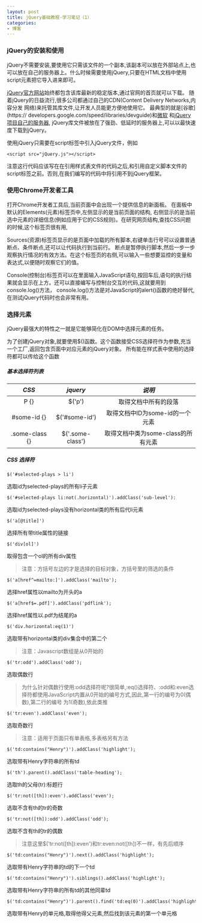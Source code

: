 ```yaml
---
layout: post
title: jQuery基础教程-学习笔记（1）
categories:
- 博客
---
```

### jQuery的安装和使用

jQuery不需要安装,要使用它只需该文件的一个副本,该副本可以放在外部站点上,也可以放在自己的服务器上。什么时候需要使用jQuery,只要在HTML文档中使用script元素把它导入进来即可。

[jQuery官方网站](http://jquery.com/)始终都包含该库最新的稳定版本,通过官网的首页就可以下载。
随着jQuery的日益流行,很多公司都通过自己的CDN(Content Delivery Networks,内容分发 网络)来托管其库文件,让开发人员能更方便地使用它。
最典型的就是[谷歌](https:// developers.google.com/speed/libraries/devguide)和[微软](http://www.asp.net/ajaxlibrary/cdn.ashx) 和[jQuery项目自己的服务器](http://code.jquery.com/),
jQuery库文件被放在了强劲、低延时的服务器上,可以以最快速度下载到jQuery。

使用jQuery只需要在script标签中引入jQuery文件，例如

```
<script src="jQuery.js"></script>
```

注意这行代码应该写在在引用样式表文件的代码之后,和引用自定义脚本文件的script标签之前。否则,在我们编写的代码中将引用不到jQuery框架。

### 使用Chrome开发者工具

打开Chrome开发者工具后,当前页面中会出现一个提供信息的新面板。
在面板中默认的Elements(元素)标签页中,左侧显示的是当前页面的结构,
右侧显示的是当前选中元素的详细信息(例如应用于它的CSS规则)。在研究网页结构,查找CSS问题的时候,这个标签页很有用,

Sources(资源)标签页显示的是页面中加载的所有脚本,右键单击行号可以设置普通断点、条件断点,还可以让代码执行到当前行。
断点是暂停执行脚本,然后一步一步观察执行情况的有效方法。在这个标签页的右侧,可以输入一些想要监控的变量和表达式,以便随时观察它们的值。

Console(控制台)标签页可以在里面输入JavaScript语句,按回车后,语句的执行结果就会显示在上方。还可以直接编写与控制台交互的代码,这就要用到console.log()方法，
console.log()方法是对JavaScript的alert()函数的绝好替代,在测试jQuery代码时也会非常有用。

### 选择元素

jQuery最强大的特性之一就是它能够简化在DOM中选择元素的任务。

为了创建jQuery对象,就要使用$()函数。这个函数接受CSS选择符作为参数,充当一个工厂,返回包含页面中对应元素的jQuery对象。
所有能在样式表中使用的选择符都可以传给这个函数

##### 基本选择符列表

| *CSS* | *jquery* | *说明* |
| :-------------: |:-------------:| :-----:|
| P {}  | $('p')  | 取得文档中所有的段落 |
| #some-id {} | $('#some-id') | 取得文档中ID为some-id的一个元素 |
| .some-class {} | $('.some-class') | 取得文档中类为some-class的所有元素 |



##### CSS 选择符

```
$('#selected-plays > li')
```
选取id为selected-plays的所有li子元素

```
$('#selected-plays li:not(.horizontal)').addClass('sub-level'):
```
选取id为selected-plays没有horizontal类的所有后代li元素

```
$('a[@title]')
```

选择所有带title属性的链接

```
$('div[ol]')
```
取得包含一个ol的所有div属性
>注意：方括号左边的才是选择的目标对象，方括号里的筛选的条件

```
$('a[href^=mailto:]').addClass('mailto');
```
选择href属性以mailto为开头的a

```
$('a[href$=.pdf]').addClass('pdflink');
```
选择href属性以.pdf为结尾的a


```
$('div.horizontal:eq(1)')
```
选取带有horizontal类的div集合中的第二个
>注意：Javascript数组是从0开始的

```
$('tr:odd').addClass('odd');
```
选取偶数行
>为什么针对偶数行使用:odd选择符呢?很简单,:eq()选择符、:odd和:even选
择符都使用JavaScript内置从0开始的编号方式,因此,第一行的编号为0(偶数),第二行的编号 为1(奇数),依此类推

```
$('tr:even').addClass('even');
```
选取奇数行
>注意：适用于页面只有单表格,多表格另有方法

```
$('td:contains("Henry")').addClass('highlight');
```
选取带有Henry字符串的所有td

```
$('th').parent().addClass('table-heading');
```
选取th的父母(tr):标题行

```
$('tr:not([th]):even').addClass('even');
```
选取不含有th的tr的奇数

```
$('tr:not([th]):odd').addClass('odd');
```
选取不含有th的tr的偶数
>注意这里$('tr:not([th]):even')和tr:even:not([th])不一样，有先后顺序

```
$('td:contains("Henry")').next().addClass('highlight');
```
选取带有Henry字符串的td的下一个td

```
$('td:contains("Henry")').siblings().addClass('highlight');
```
选取带有Henry字符串的所有td的其他同辈td

```
$('td:contains("Henry")').parent().find('td:eq(0)').addClass('highlight');
```
选取带有Henry的单元格,取得他得父元素,然后找到该元素的第一个单元格
